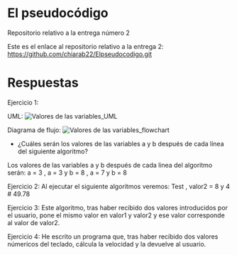 # El pseudocódigo
Repositorio relativo a la entrega número 2


Este es el enlace al repositorio relativo a la entrega 2: https://github.com/chiarab22/Elpseudocodigo.git

# Respuestas

Ejercicio 1:

UML:
![Valores de las variables_UML](https://user-images.githubusercontent.com/98779707/153761445-245aeb06-5805-4518-97cf-e7c4becb6658.svg)

Diagrama de flujo:
![Valores de las variables_flowchart](https://user-images.githubusercontent.com/98779707/153761487-4cf628fb-ecdb-40ec-90b4-ef7535b6ae55.svg)

- ¿Cuáles serán los valores de las variables a y b después de cada línea del siguiente algoritmo?

Los valores de las variables a y b después de cada linea del algoritmo serán:
a = 3 , 
a = 3 y b = 8 , 
a = 7 y b = 8 

Ejercicio 2:
Al ejecutar el siguiente algoritmos veremos: Test , valor2 = 8 y 4 # 49.78

Ejercicio 3:
Este algoritmo, tras haber recibido dos valores introducidos por el usuario, pone el mismo valor en valor1 y valor2 y ese valor corresponde al valor de valor2.

Ejercicio 4:
He escrito un programa que, tras haber recibido dos valores númericos del teclado, cálcula la velocidad y la devuelve al usuario. 
